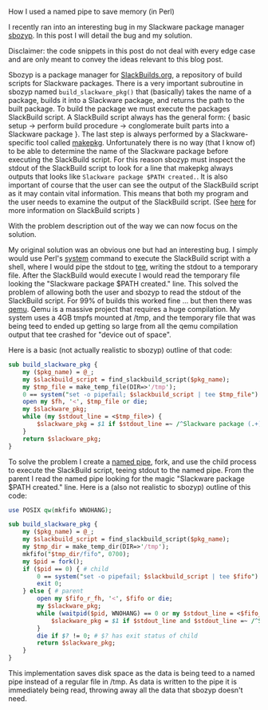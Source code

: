 
How I used a named pipe to save memory (in Perl)

I recently ran into an interesting bug in my Slackware package manager [sbozyp](https://github.com/NicholasBHubbard/sbozyp). In this post I will detail the bug and my solution.

Disclaimer: the code snippets in this post do not deal with every edge case and are only meant to convey the ideas relevant to this blog post.

Sbozyp is a package manager for [SlackBuilds.org](https://www.slackbuilds.org/), a repository of build scripts for Slackware packages. There is a very important subroutine in sbozyp named `build_slackware_pkg()` that (basically) takes the name of a package, builds it into a Slackware package, and returns the path to the built package. To build the package we must execute the packages SlackBuild script. A SlackBuild script always has the general form: { basic setup -> perform build procedure -> conglomerate built parts into a Slackware package }. The last step is always performed by a Slackware-specific tool called [makepkg](http://www.slackware.com/config/packages.php). Unfortunately there is no way (that I know of) to be able to determine the name of the Slackware package before executing the SlackBuild script. For this reason sbozyp must inspect the stdout of the SlackBuild script to look for a line that makepkg always outputs that looks like `Slackware package $PATH created.`. It is also important of course that the user can see the output of the SlackBuild script as it may contain vital information. This means that both my program and the user needs to examine the output of the SlackBuild script. (See [here](https://www.slackwiki.com/SlackBuild_Scripts) for more information on SlackBuild scripts )

With the problem description out of the way we can now focus on the solution.

My original solution was an obvious one but had an interesting bug. I simply would use Perl's [system](https://perldoc.perl.org/functions/system) command to execute the SlackBuild script with a shell, where I would pipe the stdout to [tee](https://en.wikipedia.org/wiki/Tee_(command)), writing the stdout to a temporary file. After the SlackBuild would execute I would read the temporary file looking the "Slackware package $PATH created." line. This solved the problem of allowing both the user and sbozyp to read the stdout of the SlackBuild script. For 99% of builds this worked fine ... but then there was [qemu](https://www.qemu.org/). Qemu is a massive project that requires a huge compilation. My system uses a 4GB tmpfs mounted at /tmp, and the temporary file that was being teed to ended up getting so large from all the qemu compilation output that tee crashed for "device out of space".

Here is a basic (not actually realistic to sbozyp) outline of that code:

```perl
sub build_slackware_pkg {
    my ($pkg_name) = @_;
    my $slackbuild_script = find_slackbuild_script($pkg_name);
    my $tmp_file = make_temp_file(DIR=>'/tmp');
    0 == system("set -o pipefail; $slackbuild_script | tee $tmp_file") or die;
    open my $fh, '<', $tmp_file or die;
    my $slackware_pkg;
    while (my $stdout_line = <$tmp_file>) {
        $slackware_pkg = $1 if $stdout_line =~ /^Slackware package (.+) created\.$/;
    }
    return $slackware_pkg;
}
```

To solve the problem I create a [named pipe](https://en.wikipedia.org/wiki/Named_pipe), fork, and use the child process to execute the SlackBuild script, teeing stdout to the named pipe. From the parent I read the named pipe looking for the magic "Slackware package $PATH created." line. Here is a (also not realistic to sbozyp) outline of this code:

```perl
use POSIX qw(mkfifo WNOHANG);

sub build_slackware_pkg {
    my ($pkg_name) = @_;
    my $slackbuild_script = find_slackbuild_script($pkg_name);
    my $tmp_dir = make_temp_dir(DIR=>'/tmp');
    mkfifo("$tmp_dir/fifo", 0700);
    my $pid = fork();
    if ($pid == 0) { # child
        0 == system("set -o pipefail; $slackbuild_script | tee $fifo") or die;
        exit 0;
    } else { # parent
        open my $fifo_r_fh, '<', $fifo or die;
        my $slackware_pkg;
        while (waitpid($pid, WNOHANG) == 0 or my $stdout_line = <$fifo_r_fh>) {
            $slackware_pkg = $1 if $stdout_line and $stdout_line =~ /^Slackware package (.+) created\.$/;
        }
        die if $? != 0; # $? has exit status of child
        return $slackware_pkg;
    }
}
```

This implementation saves disk space as the data is being teed to a named pipe instead of a regular file in /tmp. As data is written to the pipe it is immediately being read, throwing away all the data that sbozyp doesn't need.
